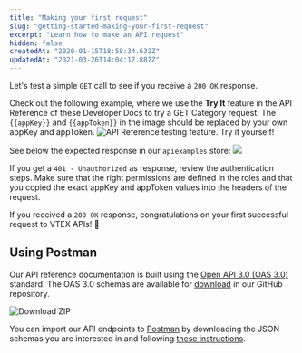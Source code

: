 ```yaml
---
title: "Making your first request"
slug: "getting-started-making-your-first-request"
excerpt: "Learn how to make an API request"
hidden: false
createdAt: "2020-01-15T18:58:34.632Z"
updatedAt: "2021-03-26T14:04:17.887Z"
---
```


Let's test a simple `GET` call to see if you receive a `200 OK` response.

Check out the following example, where we use the **Try It** feature in the API Reference of these Developer Docs to try a GET Category request. The `{{appKey}}` and `{{appToken}}` in the image should be replaced by your own appKey and appToken.
![API Reference testing feature. Try it yourself!](https://cdn.jsdelivr.net/gh/vtexdocs/dev-portal-content@readme-docs/docs/guides/Getting%20Started/getting-started/aab36e2-TryIt_12.png)

See below the expected response in our `apiexamples` store:
![](https://cdn.jsdelivr.net/gh/vtexdocs/dev-portal-content@readme-docs/docs/guides/Getting%20Started/getting-started/caf0563-6iodj1V_15.png)

If you get a `401 - Unauthorized` as response, review the authentication steps. Make sure that the right permissions are defined in the roles and that you copied the exact appKey and appToken values into the headers of the request.

If you received a `200 OK` response, congratulations on your first successful request to VTEX APIs!   🎉

## Using Postman

Our API reference documentation is built using the [Open API 3.0 (OAS 3.0)](https://github.com/OAI/OpenAPI-Specification/blob/master/versions/3.0.0.md) standard. The OAS 3.0 schemas are available for [download](https://github.com/vtex/openapi-schemas) in our GitHub repository.

![Download ZIP](https://cdn.jsdelivr.net/gh/vtexdocs/dev-portal-content@readme-docs/docs/guides/Getting%20Started/getting-started/BT9IRsX_52_25.png)

You can import our API endpoints to [Postman](https://www.postman.com/product/api-client/) by downloading the JSON schemas you are interested in and following [these instructions](https://learning.postman.com/docs/postman/collections/working-with-openAPI).
